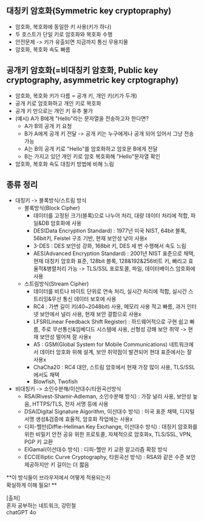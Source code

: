 ## 대칭키 암호화(Symmetric key cryptopraphy)
- 암호화, 복호화에 동일한 키 사용(키가 하나)
- 두 호스트가 단일 키로 암호화와 복호화 수행
- 안전문제 -> 키가 유출되면 지금까지 통신 무용지물
- 암호화, 복호화 속도 빠름

## 공개키 암호화(=비대칭키 암호화, Public key cryptography, asymmetric key crptography)
- 암호화, 복호화 키가 다름 = 공개 키, 개인 키(키가 두개)
- 공개 키로 암호화하고 개인 키로 복호화
- 공개 키 만으로는 개인 키 유추 불가
- (예시) A가 B에게 "Hello"라는 문자열을 전송하고자 한다면?
  - A가 B의 공개 키 요청
  - B가 A에게 공개 키 전달 -> 공개 키는 누구에게나 공개 되어 있어서 그냥 전송 가능
  - A는 B의 공개 키로 "Hello"를 암호화하고 암호문 B에게 전달
  - B는 가지고 있던 개인 키로 암호 복호화해 "Hello"문자열 확인
- 암호화, 복호화 속도 대칭키 방법에 비해 느림
      
## 종류 정리
- 대칭키 -> 블록방식/스트림 방식
    - 블록방식(Block Cipher)
        - 데이터를 고정된 크기(블록)으로 나누어 처리, 대량 데이터 처리에 적합, 파일&DB 암호화에 사용
        - DES(Data Encryption Standard) : 1977년 미국 NIST, 64bit 블록, 56bit키, Feistel 구조 기반, 현재 보안성 낮아 사용x
        - 3-DES : DES 보안성 강화, 168bit 키, DES 세 번 수행해서 속도 느림
        - AES(Advanced Encryption Standard) : 2001년 NIST 표준으로 채택, 현재 대칭키 암호화 표준, 128bit 블록, 128&192&256비트 키, 빠리고 효율적&병렬처리 가능
          -> TLS/SSL 포로토콜, 파일, 데이터베이스 암호화에 사용
    - 스트림방식(Stream Cipher)
        - 데이터를 비트나 바이트 단위로 연속 처리, 실시간 처리에 적합, 실시간 스트리밍&무선 통신 데이터 보호에 사용
        - RC4 : 가변 길이 키(40~2048bit) 사용, 메모리 사용 적고 빠름, 과거 인터넷 보안에서 널리 사용, 현재 보안 결함으로 사용x
        - LFSR(Linear Feedback Shift Register) : 하드웨어적으로 구현 쉽고 빠름, 주로 무선통신&임베디드 시스템에 사용, 선형성 강해 보안 취약 -> 현재 보안성 떨어져 잘 사용x
        - A5 : GSM(Global System for Mobile Communications) 네트워크에서 데이터 암호화 위해 설계, 보안 취약점이 발견되어 현대 표준에서는 잘 사용x
        - ChaCha20 : RC4 대안, 스트림 암호에서 현재 가장 많이 사용, TLS/SSL에서도 채택
        - Blowfish, Twofish
- 비대칭키 -> 소인수분해/이산대수/타원곡선방식
    - RSA(Rivest-Shamir-Adleman, 소인수분해 방식) : 가장 널리 사용, 보안성 높음, HTTPS/TLS, 전자 서명 등에 사용
    - DSA(Digital Signature Algorithm, 이산대수 방식) : 미국 표준 채택, 디지털 서명 생성&검증에 효율적, 암호화 작업에는 사용x
    - 디피-헬만(Diffie-Hellman Key Exchange, 이산대수 방식) : 대칭키 암호화를 위한 비밀키 안전 공유 위한 프로토콜, 자체적으로 암호화x, TLS/SSL, VPN, PGP 키 교환
    - ElGamal(이산대수 방식) : 디피-헬만 키 교환 알고리즘 확장 방식
    - ECC(Elliptic Curve Cryptography, 타원곡선 방식) : RSA와 같은 수준 보안 제공하지만 키 길이는 더 짧음

**이 방식들이 브라우저에서 어떻게 적용되는지    
확실하게 이해 필요!  **   
     
[출처]   
혼자 공부하는 네트워크, 강민철    
chatGPT 4o
